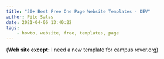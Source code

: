 ```yaml
---
title: "30+ Best Free One Page Website Templates - DEV"
author: Pito Salas
date: 2021-04-06 13:40:22
tags:
    - howto, website, free, templates, page
---
```


(**Web site except:** I need a new template for campus rover.org) 
